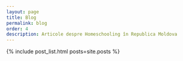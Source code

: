```yaml
---
layout: page
title: Blog
permalink: blog
order: 4
description: Articole despre Homeschooling în Republica Moldova
---
```


{% include post_list.html posts=site.posts %}
